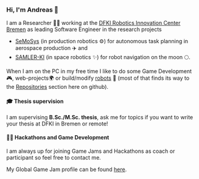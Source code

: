 ### Hi, I'm Andreas 👋

I am a Researcher 👨‍💻 working at the [DFKI Robotics Innovation Center Bremen](https://robotik.dfki-bremen.de/en/) as leading Software Engineer in the research projects
 * [SeMoSys](https://robotik.dfki-bremen.de/en/research/projects/semosys/) (in production robotics ⚙️) for autonomous task planning in aerospace production ✈️ and
 * [SAMLER-KI](https://robotik.dfki-bremen.de/en/research/projects/samler-ki/) (in space robotics ✨) for robot navigation on the moon 🌕.

<!--
My interests are:
 * robots in space ✨
 * task and motion planning 🗺️
 * controling robot fleets over the internet 🌍
 * game development 🎮 (using game engines for robot simulation)
 * building robots 🤖
-->

When I am on the PC in my free time I like to do some Game Development🎮, web-projects🌍 or build/modify [robots](https://github.com/brean/my-robot-fleet) 🤖 (most of that finds its way to the [Repositories](https://github.com/brean?tab=repositories) section here on github).

#### 🎓 Thesis supervision

I am supervising **B.Sc./M.Sc. thesis**, ask me for topics if you want to write your thesis at DFKI in Bremen or remote!

#### 👨‍💻 Hackathons and Game Development

I am always up for joining Game Jams and Hackathons as coach or participant so feel free to contact me.

My Global Game Jam profile can be found [here](https://globalgamejam.org/users/brean).

<!--
**brean/brean** is a ✨ _special_ ✨ repository because its `README.md` (this file) appears on your GitHub profile.

Here are some ideas to get you started:

- 🔭 I’m currently working on ...
- 🌱 I’m currently learning ...
- 👯 I’m looking to collaborate on ...
- 🤔 I’m looking for help with ...
- 💬 Ask me about ...
- 📫 How to reach me: ...
- 😄 Pronouns: ...
- ⚡ Fun fact: ...
-->

